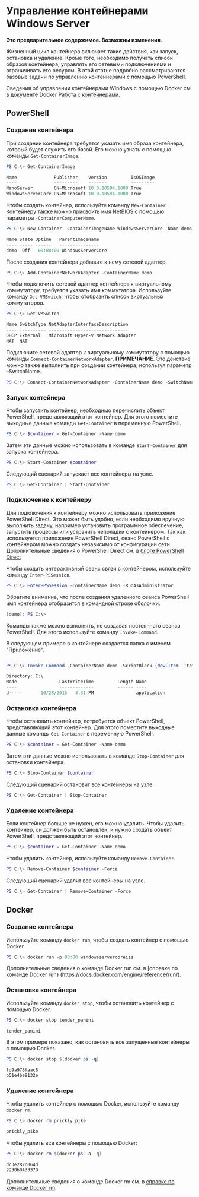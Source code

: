 



# Управление контейнерами Windows Server

**Это предварительное содержимое. Возможны изменения.**

Жизненный цикл контейнера включает такие действия, как запуск, остановка и удаление. Кроме того, необходимо получать список образов контейнера, управлять его сетевыми подключениями и ограничивать его ресурсы. В этой статье подробно рассматриваются базовые задачи по управлению контейнерами с помощью PowerShell.

Сведения об управлении контейнерами Windows с помощью Docker см. в документе Docker [Работа с контейнерами](https://docs.docker.com/userguide/usingdocker/).

## PowerShell

### Создание контейнера

При создании контейнера требуется указать имя образа контейнера, который будет служить его базой. Его можно узнать с помощью команды `Get-ContainerImage`.

```powershell
PS C:\> Get-ContainerImage

Name              Publisher    Version         IsOSImage
----              ---------    -------         ---------
NanoServer        CN=Microsoft 10.0.10584.1000 True
WindowsServerCore CN=Microsoft 10.0.10584.1000 True
```

Чтобы создать контейнер, используйте команду `New-Container`. Контейнеру также можно присвоить имя NetBIOS с помощью параметра `-ContainerComputerName`.

```powershell
PS C:\> New-Container -ContainerImageName WindowsServerCore -Name demo -ContainerComputerName demo

Name State Uptime   ParentImageName
---- ----- ------   ---------------
demo  Off   00:00:00 WindowsServerCore
```

После создания контейнера добавьте к нему сетевой адаптер.

```powershell
PS C:\> Add-ContainerNetworkAdapter -ContainerName demo
```

Чтобы подключить сетевой адаптер контейнера к виртуальному коммутатору, требуется указать имя коммутатора. Используйте команду `Get-VMSwitch`, чтобы отобразить список виртуальных коммутаторов.

```powershell
PS C:\> Get-VMSwitch

Name SwitchType NetAdapterInterfaceDescription
---- ---------- ------------------------------
DHCP External   Microsoft Hyper-V Network Adapter
NAT  NAT
```

Подключите сетевой адаптер к виртуальному коммутатору с помощью команды `Connect-ContainerNetworkAdapter`. **ПРИМЕЧАНИЕ**. Это действие можно также выполнить при создании контейнера, используя параметр –SwitchName.

```powershell
PS C:\> Connect-ContainerNetworkAdapter -ContainerName demo -SwitchName NAT
```

### Запуск контейнера

Чтобы запустить контейнер, необходимо перечислить объект PowerShell, представляющий этот контейнер. Для этого поместите выходные данные команды `Get-Container` в переменную PowerShell.

```powershell
PS C:\> $container = Get-Container -Name demo
```

Затем эти данные можно использовать в команде `Start-Container` для запуска контейнера.

```powershell
PS C:\> Start-Container $container
```

Следующий сценарий запускает все контейнеры на узле.

```powershell
PS C:\> Get-Container | Start-Container
```

### Подключение к контейнеру

Для подключения к контейнеру можно использовать приложение PowerShell Direct. Это может быть удобно, если необходимо вручную выполнить задачу, например установить программное обеспечение, запустить процессы или устранить неполадки с контейнером. Так как используется приложение PowerShell Direct, сеанс PowerShell с контейнером можно создать независимо от конфигурации сети. Дополнительные сведения о PowerShell Direct см. в [блоге PowerShell Direct](http://blogs.technet.com/b/virtualization/archive/2015/05/14/powershell-direct-running-powershell-inside-a-virtual-machine-from-the-hyper-v-host.aspx)

Чтобы создать интерактивный сеанс связи с контейнером, используйте команду `Enter-PSSession`.

 ```powershell
PS C:\> Enter-PSSession -ContainerName demo -RunAsAdministrator
 ```

Обратите внимание, что после создания удаленного сеанса PowerShell имя контейнера отобразится в командной строке оболочки.

```powershell
[demo]: PS C:\>
```

Команды также можно выполнять, не создавая постоянного сеанса PowerShell. Для этого используйте команду `Invoke-Command`.

В следующем примере в контейнере создается папка с именем "Приложение".

```powershell

PS C:\> Invoke-Command -ContainerName demo -ScriptBlock {New-Item -ItemType Directory -Path c:\application }

Directory: C:\
Mode                LastWriteTime         Length Name                                                 PSComputerName
----                -------------         ------ ----                                                 --------------
d-----       10/28/2015   3:31 PM                application                                          demo
```

### Остановка контейнера

Чтобы остановить контейнер, потребуется объект PowerShell, представляющий этот контейнер. Для этого поместите выходные данные команды `Get-Container` в переменную PowerShell.

```powershell
PS C:\> $container = Get-Container -Name demo
```

Затем эти данные можно использовать в команде `Stop-Container` для остановки контейнера.

```powershell
PS C:\> Stop-Container $container
```

Следующий сценарий остановит все контейнеры на узле.

```powershell
PS C:\> Get-Container | Stop-Container
```

### Удаление контейнера

Если контейнер больше не нужен, его можно удалить. Чтобы удалить контейнер, он должен быть остановлен, и нужно создать объект PowerShell, представляющий этот контейнер.

```powershell
PS C:\> $container = Get-Container -Name demo
```

Чтобы удалить контейнер, используйте команду `Remove-Container`.

```powershell
PS C:\> Remove-Container $container -Force
```

Следующий сценарий удалит все контейнеры на узле.

```powershell
PS C:\> Get-Container | Remove-Container -Force
```

## Docker

### Создание контейнера

Используйте команду `docker run`, чтобы создать контейнер с помощью Docker.

```powershell
PS C:\> docker run -p 80:80 windowsservercoreiis
```

Дополнительные сведения о команде Docker run см. в [справке по команде Docker run} (https://docs.docker.com/engine/reference/run/).

### Остановка контейнера

Используйте команду `docker stop`, чтобы остановить контейнер с помощью Docker.

```powershell
PS C:\> docker stop tender_panini

tender_panini
```

В этом примере показано, как остановить все запущенные контейнеры с помощью Docker.

```powershell
PS C:\> docker stop $(docker ps -q)

fd9a978faac8
b51e4be8132e
```

### Удаление контейнера

Чтобы удалить контейнер с помощью Docker, используйте команду `docker rm`.

```powershell
PS C:\> docker rm prickly_pike

prickly_pike
```

Чтобы удалить все контейнеры с помощью Docker:

```powershell
PS C:\> docker rm $(docker ps -a -q)

dc3e282c064d
2230b0433370
```

Дополнительные сведения о команде Docker rm см. в [справке по команде Docker rm](https://docs.docker.com/engine/reference/commandline/rm/).






<!--HONumber=Feb16_HO4-->


